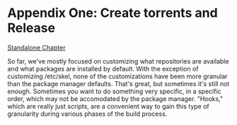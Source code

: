 Appendix One: Create torrents and Release
=====================================

[Standalone Chapter](https://github.com/cmotc/hoarderMediaOS/blob/master/Tutorial/HOWTO.8.HOOKS.md)

So far, we've mostly focused on customizing what repositories are available and
what packages are installed by default. With the exception of customizing
/etc/skel, none of the customizations have been more granular than the package
manager defaults. That's great, but sometimes it's still not enough. Sometimes
you want to do something very specific, in a specific order, which may not be
accomodated by the package manager. "Hooks," which are really just scripts, are
a convenient way to gain this type of granularity during various phases of the
build process.

